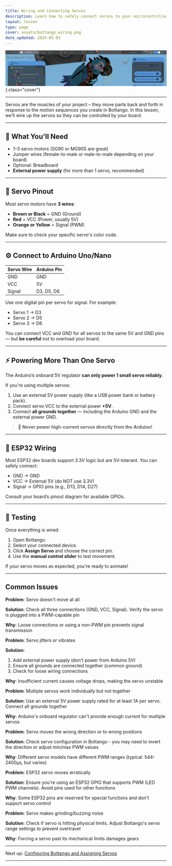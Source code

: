 ```yaml
---
title: Wiring and Connecting Servos
description: Learn how to safely connect servos to your microcontroller for use with Bottango.
layout: lesson
type: page
cover: assets/bottango_wiring.png
date_updated: 2025-05-03
---
```


![Cover](assets/parrot.png){:class="cover"}

---

Servos are the muscles of your project – they move parts back and forth in response to the motion sequences you create in Bottango. In this lesson, we’ll wire up the servos so they can be controlled by your board.

---

## 🧩 What You'll Need

- 1–3 servo motors (SG90 or MG90S are great)
- Jumper wires (female-to-male or male-to-male depending on your board)
- Optional: Breadboard
- **External power supply** (for more than 1 servo, recommended)

---

## 🔌 Servo Pinout

Most servo motors have **3 wires**:

- **Brown or Black** = GND (Ground)
- **Red** = VCC (Power, usually 5V)
- **Orange or Yellow** = Signal (PWM)

Make sure to check your specific servo's color code.

---

## ⚙️ Connect to Arduino Uno/Nano

| Servo Wire | Arduino Pin |
|------------|-------------|
| GND        | GND         |
| VCC        | 5V          |
| Signal     | D3, D5, D6  |

Use one digital pin per servo for signal. For example:

- Servo 1 → D3  
- Servo 2 → D5  
- Servo 3 → D6

You can connect VCC and GND for all servos to the same 5V and GND pins — but **be careful** not to overload your board.

---

## ⚡ Powering More Than One Servo

The Arduino’s onboard 5V regulator **can only power 1 small servo reliably**.

If you're using multiple servos:

1. Use an external 5V power supply (like a USB power bank or battery pack).
2. Connect servo VCC to the external power **+5V**.
3. Connect **all grounds together** — including the Arduino GND and the external power GND.

> 🛑 **Never power high-current servos directly from the Arduino!**

---

## 🔧 ESP32 Wiring

Most ESP32 dev boards support 3.3V logic but are 5V-tolerant. You can safely connect:

- GND → GND  
- VCC → External 5V (do NOT use 3.3V)  
- Signal → GPIO pins (e.g., D13, D14, D27)

Consult your board’s pinout diagram for available GPIOs.

---

## 🧪 Testing

Once everything is wired:

1. Open Bottango.
2. Select your connected device.
3. Click **Assign Servo** and choose the correct pin.
4. Use the **manual control slider** to test movement.

If your servo moves as expected, you're ready to animate!

---

## Common Issues

**Problem**: Servo doesn't move at all

**Solution**: Check all three connections (GND, VCC, Signal). Verify the servo is plugged into a PWM-capable pin

**Why**: Loose connections or using a non-PWM pin prevents signal transmission

**Problem**: Servo jitters or vibrates

**Solution**:
1. Add external power supply (don't power from Arduino 5V)
2. Ensure all grounds are connected together (common ground)
3. Check for loose wiring connections

**Why**: Insufficient current causes voltage drops, making the servo unstable

**Problem**: Multiple servos work individually but not together

**Solution**: Use an external 5V power supply rated for at least 1A per servo. Connect all grounds together

**Why**: Arduino's onboard regulator can't provide enough current for multiple servos

**Problem**: Servo moves the wrong direction or to wrong positions

**Solution**: Check servo configuration in Bottango - you may need to invert the direction or adjust min/max PWM values

**Why**: Different servo models have different PWM ranges (typical: 544-2400µs, but varies)

**Problem**: ESP32 servo moves erratically

**Solution**: Ensure you're using an ESP32 GPIO that supports PWM (LED PWM channels). Avoid pins used for other functions

**Why**: Some ESP32 pins are reserved for special functions and don't support servo control

**Problem**: Servo makes grinding/buzzing noise

**Solution**: Check if servo is hitting physical limits. Adjust Bottango's servo range settings to prevent overtravel

**Why**: Forcing a servo past its mechanical limits damages gears

---

Next up: [Configuring Bottango and Assigning Servos](04_configure_bottango.md)

---
